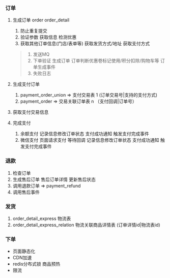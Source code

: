 ### 订单


1. 生成订单 order order_detail
   1. 防止重复提交
   2. 验证参数 获取信息 检测优惠
   3. 获取其他订单信息(门店/表单等) 获取发货方式/地址 获取支付方式

   > 1. 发送MQ
   > 2. 下单验证 生成订单 订单判断优惠卷标记使用/积分扣除/购物车等 订单生成事件
   > 3. 失败日志

2. 生成支付订单
   1. payment_order_union => 支付交易表 1 (订单交易号|支持的支付方式)
   2. payment_order => 交易关联订单表 n （支付回调|订单号）

3. 获取支付交易信息
4. 完成支付
   1. 余额支付 记录信息修改订单状态 支付成功通知 触发支付完成事件
   2. 微信支付 页面请求支付 等待回调 记录信息修改订单状态 支付成功通知 触发支付完成事件


### 退款
1. 检查订单
2. 生成售后订单 售后订单详情 更新售后状态 
3. 调用退款订单 => payment_refund
4. 调用售后事件


### 发货
1. order_detail_express  物流表
2. order_detail_express_relation 物流关联商品详情表 (订单详情id|物流表id)


### 下单
+ 页面静态化
+ CDN加速
+ redis分布式锁 商品预热
+ 限流



